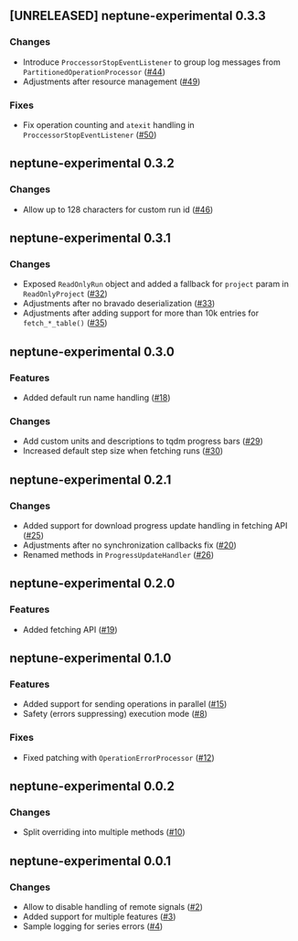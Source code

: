 ## [UNRELEASED] neptune-experimental 0.3.3

### Changes
- Introduce `ProccessorStopEventListener` to group log messages from `PartitionedOperationProcessor` ([#44](https://github.com/neptune-ai/neptune-client-experimental/pull/44))
- Adjustments after resource management ([#49](https://github.com/neptune-ai/neptune-client-experimental/pull/49))

### Fixes
- Fix operation counting and `atexit` handling in `ProccessorStopEventListener` ([#50](https://github.com/neptune-ai/neptune-client-experimental/pull/50))


## neptune-experimental 0.3.2

### Changes
- Allow up to 128 characters for custom run id ([#46](https://github.com/neptune-ai/neptune-client-experimental/pull/46))


## neptune-experimental 0.3.1

### Changes
- Exposed `ReadOnlyRun` object and added a fallback for `project` param in `ReadOnlyProject` ([#32](https://github.com/neptune-ai/neptune-client-experimental/pull/32))
- Adjustments after no bravado deserialization ([#33](https://github.com/neptune-ai/neptune-client-experimental/pull/33))
- Adjustments after adding support for more than 10k entries for `fetch_*_table()` ([#35](https://github.com/neptune-ai/neptune-client-experimental/pull/35))


## neptune-experimental 0.3.0

### Features
- Added default run name handling ([#18](https://github.com/neptune-ai/neptune-client-experimental/pull/18))

### Changes
- Add custom units and descriptions to tqdm progress bars ([#29](https://github.com/neptune-ai/neptune-client-experimental/pull/29))
- Increased default step size when fetching runs ([#30](https://github.com/neptune-ai/neptune-client-experimental/pull/30))


## neptune-experimental 0.2.1

### Changes
- Added support for download progress update handling in fetching API ([#25](https://github.com/neptune-ai/neptune-client-experimental/pull/25))
- Adjustments after no synchronization callbacks fix ([#20](https://github.com/neptune-ai/neptune-client-experimental/pull/20))
- Renamed methods in `ProgressUpdateHandler` ([#26](https://github.com/neptune-ai/neptune-client-experimental/pull/26))


## neptune-experimental 0.2.0

### Features
- Added fetching API ([#19](https://github.com/neptune-ai/neptune-client-experimental/pull/19))


## neptune-experimental 0.1.0

### Features
- Added support for sending operations in parallel ([#15](https://github.com/neptune-ai/neptune-client-experimental/pull/15))
- Safety (errors suppressing) execution mode ([#8](https://github.com/neptune-ai/neptune-client-experimental/pull/8))

### Fixes
- Fixed patching with `OperationErrorProcessor` ([#12](https://github.com/neptune-ai/neptune-client-experimental/pull/12))


## neptune-experimental 0.0.2

### Changes
- Split overriding into multiple methods ([#10](https://github.com/neptune-ai/neptune-client-experimental/pull/10))


## neptune-experimental 0.0.1

### Changes
- Allow to disable handling of remote signals ([#2](https://github.com/neptune-ai/neptune-client-experimental/pull/2))
- Added support for multiple features ([#3](https://github.com/neptune-ai/neptune-client-experimental/pull/3))
- Sample logging for series errors ([#4](https://github.com/neptune-ai/neptune-client-experimental/pull/4))
